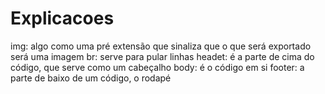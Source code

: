 # Explicacoes
img: algo como uma pré extensão que sinaliza que o que será exportado será uma imagem
br: serve para pular linhas
headet: é a parte de cima do código, que serve como um cabeçalho
body: é o código em si 
footer: a parte de baixo de um código, o rodapé
